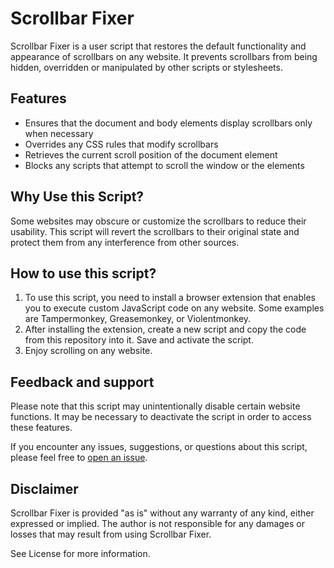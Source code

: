# Scrollbar Fixer

Scrollbar Fixer is a user script that restores the default functionality and appearance of scrollbars on any website. It prevents scrollbars from being hidden, overridden or manipulated by other scripts or stylesheets.

## Features

- Ensures that the document and body elements display scrollbars only when necessary
- Overrides any CSS rules that modify scrollbars
- Retrieves the current scroll position of the document element
- Blocks any scripts that attempt to scroll the window or the elements

## Why Use this Script?

Some websites may obscure or customize the scrollbars to reduce their usability. This script will revert the scrollbars to their original state and protect them from any interference from other sources.

## How to use this script?

1. To use this script, you need to install a browser extension that enables you to execute custom JavaScript code on any website. Some examples are Tampermonkey, Greasemonkey, or Violentmonkey.
2. After installing the extension, create a new script and copy the code from this repository into it. Save and activate the script.
3. Enjoy scrolling on any website.

## Feedback and support

Please note that this script may unintentionally disable certain website functions. It may be necessary to deactivate the script in order to access these features.

If you encounter any issues, suggestions, or questions about this script, please feel free to [open an issue](https://github.com/richkmls/scrollbar-fixer/issues).

## Disclaimer

Scrollbar Fixer is provided "as is" without any warranty of any kind, either expressed or implied. The author is not responsible for any damages or losses that may result from using Scrollbar Fixer. 

See License for more information.
